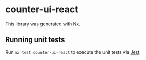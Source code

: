 # counter-ui-react

This library was generated with [Nx](https://nx.dev).

## Running unit tests

Run `nx test counter-ui-react` to execute the unit tests via [Jest](https://jestjs.io).
